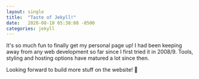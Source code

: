 ```yaml
---
layout: single
title:  "Taste of Jekyll!"
date:   2020-08-10 05:38:08 -0500
categories: jekyll 
---
```


It's so much fun to finally get my personal page up! I had been keeping away from any web development so far since I first tried it in 2008/9. Tools, styling and hosting options have matured a lot since then. 

Looking forward to build more stuff on the website! 🤘
